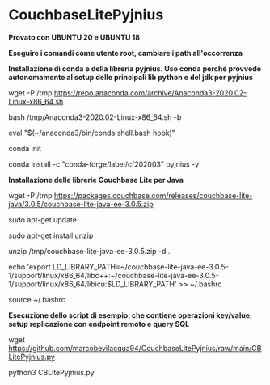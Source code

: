 # CouchbaseLitePyjnius

**Provato con UBUNTU 20 e UBUNTU 18**

**Eseguire i comandi come utente root, cambiare i path all'occorrenza**

**Installazione di conda e della libreria pyjnius. Uso conda perché provvede autonomamente al setup delle principali lib python e del jdk per pyjnius**

wget -P /tmp https://repo.anaconda.com/archive/Anaconda3-2020.02-Linux-x86_64.sh

bash /tmp/Anaconda3-2020.02-Linux-x86_64.sh -b

eval "$(~/anaconda3/bin/conda shell.bash hook)"

conda init

conda install -c "conda-forge/label/cf202003" pyjnius -y

**Installazione delle librerie Couchbase Lite per Java**

wget -P /tmp https://packages.couchbase.com/releases/couchbase-lite-java/3.0.5/couchbase-lite-java-ee-3.0.5.zip

sudo apt-get update

sudo apt-get install unzip

unzip /tmp/couchbase-lite-java-ee-3.0.5.zip -d .

echo 'export LD_LIBRARY_PATH=~/couchbase-lite-java-ee-3.0.5-1/support/linux/x86_64/libc++:~/couchbase-lite-java-ee-3.0.5-1/support/linux/x86_64/libicu:$LD_LIBRARY_PATH' >> ~/.bashrc

source ~/.bashrc

**Esecuzione dello script di esempio, che contiene operazioni key/value, setup replicazione con endpoint remoto e query SQL**

wget https://github.com/marcobevilacqua94/CouchbaseLitePyjnius/raw/main/CBLitePyjnius.py

python3 CBLitePyjnius.py
